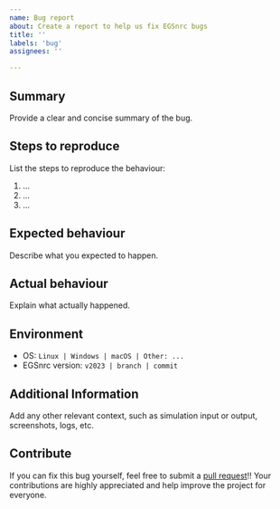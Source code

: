 ```yaml
---
name: Bug report
about: Create a report to help us fix EGSnrc bugs
title: ''
labels: 'bug'
assignees: ''

---
```


## Summary

Provide a clear and concise summary of the bug.

## Steps to reproduce

List the steps to reproduce the behaviour:

1. ...
2. ...
3. ...

## Expected behaviour

Describe what you expected to happen.

## Actual behaviour

Explain what actually happened.

## Environment

- OS: `Linux | Windows | macOS | Other: ...`
- EGSnrc version: `v2023 | branch | commit`

## Additional Information

Add any other relevant context, such as simulation input or output, screenshots,
logs, etc.

## Contribute

If you can fix this bug yourself, feel free to submit a [pull
request](https://github.com/nrc-cnrc/EGSnrc/pulls)!! Your contributions are
highly appreciated and help improve the project for everyone.
